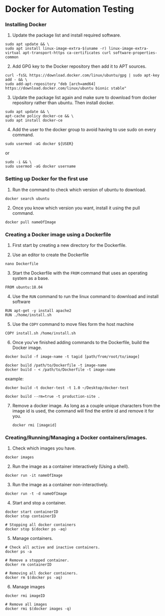 # Docker for Automation Testing

### Installing Docker
1. Update the package list and install required software.

  ```
  sudo apt update && \
  sudo apt install linux-image-extra-$(uname -r) linux-image-extra-virtual apt-transport-https ca-certificates curl software-properties-common
  ```

2. Add GPG key to the Docker repository then add it to APT sources.

  ```
  curl -fsSL https://download.docker.com/linux/ubuntu/gpg | sudo apt-key add - && \
  sudo add-apt-repository "deb [arch=amd64] https://download.docker.com/linux/ubuntu bionic stable"
  ```

3. Update the package list again and make sure to download from docker repository rather than ubuntu. Then install docker.

  ```
  sudo apt update && \
  apt-cache policy docker-ce && \
  sudo apt install docker-ce
  ```

4. Add the user to the docker group to avoid having to use sudo on every command.

  ```
  sudo usermod -aG docker ${USER}
  ```
  or
  ```
  sudo -i && \
  sudo usermod -aG docker username
  ```

### Setting up Docker for the first use
1. Run the command to check which version of ubuntu to download.

  ```
  docker search ubuntu
  ```

2. Once you know which version you want, install it using the pull command.

  ```
  docker pull nameOfImage
  ```

### Creating a Docker image using a Dockerfile
1. First start by creating a new directory for the Dockerfile.

2. Use an editor to create the Dockerfile

  ```
  nano Dockerfile
  ```

3. Start the Dockerfile with the ```FROM``` command that uses an operating system as a base.

  ```
  FROM ubuntu:18.04
  ```

4. Use the ```RUN``` command to run the linux command to download and install software

  ```
  RUN apt-get -y install apache2
  RUN ./home/install.sh
  ```

5. Use the ```COPY``` command to move files form the host machine

  ```
  COPY install.sh /home/install.sh
  ```

6. Once you've finished adding commands to the Dockerfile, build the Docker image.

  ```
  docker build -f image-name -t tagid [path/from/root/to/image]

  docker build /path/to/Dockerfile -t image-name
  docker build - < /path/to/Dockerfile -t image-name
  ```

  example:

  ```
  docker build -t docker-test -t 1.0 ~/Desktop/docker-test

  docker build --rm=true -t production-site .
  ```

7. Remove a docker image. As long as a couple unique characters from the image id is used, the command will find the entire id and remove it for you.

    ```
    docker rmi [imageid]
    ```

### Creating/Running/Managing a Docker containers/images.
1. Check which images you have.

  ```
  docker images
  ```

2. Run the image as a container interactively (Using a shell).

  ```
  docker run -it nameOfImage
  ```

3. Run the image as a container non-interactively.

  ```
  docker run -t -d nameOfImage
  ```

4. Start and stop a container.

  ```
  docker start containerID
  docker stop containerID

  # Stopping all docker containers
  docker stop $(docker ps -aq)
  ```

5. Manage containers.

  ```
  # Check all active and inactive containers.
  docker ps -a

  # Remove a stopped container.
  docker rm containerID

  # Removing all docker containers.
  docker rm $(docker ps -aq)
  ```

6. Manage images

  ```
  docker rmi imageID

  # Remove all images
  docker rmi $(docker images -q)
  ```
